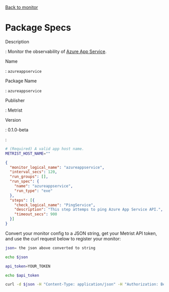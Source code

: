 [Back to monitor](azureappservice.md)

# Package Specs

Description

: Monitor the observability of [Azure App Service](https://azure.microsoft.com/products/app-service/).

Name

: `azureappservice`

Package Name

: `azureappservice`

Publisher

: Metrist

Version

: 0.1.0-beta

: &nbsp;


<!--@include: /parts/_3.md-->


```sh
# (Required) A valid app host name.
METRIST_HOST_NAME=""
```

<!--@include: /parts/tips_env-vars.md -->


<!--@include: /parts/_4.md-->


```json
{
  "monitor_logical_name": "azureappservice",
  "interval_secs": 120,
  "run_groups": [],
  "run_spec": {
    "name": "azureappservice",
    "run_type": "exe"
  },
  "steps": [{
    "check_logical_name": "PingService",
    "description": "This step attemps to ping Azure App Service API.",
    "timeout_secs": 900
  }]
}
```




Convert your monitor config to a JSON string, get your Metrist API token, and use the curl request below to register your monitor:

```sh
json= the json above converted to string

echo $json

api_token=YOUR_TOKEN

echo $api_token

curl -d $json -H "Content-Type: application/json" -H "Authorization: Bearer $api_token" 'https://app.metrist.io/api/v0/monitor-config'

```

<!--@include: /parts/tips_api.md-->


<!--@include: /parts/_5.md-->


<!--@include: /parts/result.md-->